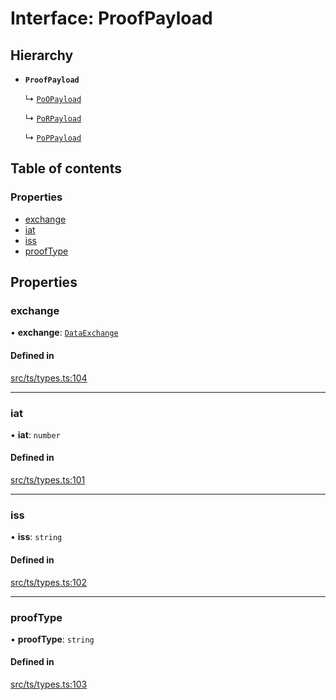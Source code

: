# Interface: ProofPayload

## Hierarchy

- **`ProofPayload`**

  ↳ [`PoOPayload`](PoOPayload.md)

  ↳ [`PoRPayload`](PoRPayload.md)

  ↳ [`PoPPayload`](PoPPayload.md)

## Table of contents

### Properties

- [exchange](ProofPayload.md#exchange)
- [iat](ProofPayload.md#iat)
- [iss](ProofPayload.md#iss)
- [proofType](ProofPayload.md#prooftype)

## Properties

### exchange

• **exchange**: [`DataExchange`](DataExchange.md)

#### Defined in

[src/ts/types.ts:104](https://gitlab.com/i3-market/code/wp3/t3.2/conflict-resolution/non-repudiation-protocol/-/blob/f58faf3/src/ts/types.ts#L104)

___

### iat

• **iat**: `number`

#### Defined in

[src/ts/types.ts:101](https://gitlab.com/i3-market/code/wp3/t3.2/conflict-resolution/non-repudiation-protocol/-/blob/f58faf3/src/ts/types.ts#L101)

___

### iss

• **iss**: `string`

#### Defined in

[src/ts/types.ts:102](https://gitlab.com/i3-market/code/wp3/t3.2/conflict-resolution/non-repudiation-protocol/-/blob/f58faf3/src/ts/types.ts#L102)

___

### proofType

• **proofType**: `string`

#### Defined in

[src/ts/types.ts:103](https://gitlab.com/i3-market/code/wp3/t3.2/conflict-resolution/non-repudiation-protocol/-/blob/f58faf3/src/ts/types.ts#L103)
